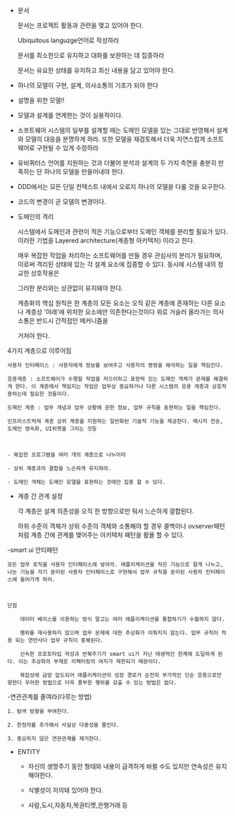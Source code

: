 - 문서 


    문서는 프로젝트 활동과 관련을 맺고 있어야 한다.

 

    Ubiquitous languzge언어로 작성하라

 

    문서를 최소한으로 유지하고 대화를 보완하는 데 집중하라

 

    문서는 유요한 상태를 유지하고 최신 내용을 담고 있어야 한다.

 

- 하나의 모델이 구현, 설계, 의사소통의 기초가 되야 한다

 

- 설명을 위한 모델!!

 

- 모델과 설계를 연계한는 것이 실용적이다.

 

- 소프트웨어 시스템의 일부를 설계할 때는 도메인 모델을 있는 그대로 반영해서 설계와 모델의 대응을 분명하게 하라. 또한 모델을 재검토해서 더욱 자연스럽게 소프트웨어로 구현될 수 있게 수정하라

 

- 유비쿼터스 언어를 지원하는 것과 더불어 분석과 설계의 두 가지 측면을 충분히 만족하는 단 하나의 모델을 만들어내야 한다.

 

- DDD에서는 모든 단일 컨텍스트 내에서 오로지 하나의 모델을 다룰 것을 요구한다.

 

- 코드의 변경이 곧 모델의 변경이다. 

 

- 도메인의 격리

    시스템에서 도메인과 관련이 적은 기능으로부터 도메인 객체를 분리할 필요가 있다. 이러한 기법을 Layered architecture(계층형 아키텍처) 이라고 한다.

 

    매우 복잡한 작업을 처리하는 소프트웨어를 만들 경우 관심사의 분리가 필요하며, 이로써 격리된 상태에 있는 각 설계 요소에 집중할 수 있다. 동시에 시스템 내의 정교한 상호작용은 

    그러한 분리와는 상관없이 유지돼야 한다.

 

    계층화의 핵심 원칙은 한 계층의 모든 요소는 오직 같은 계층에 존재하는 다른 요소나 계층상 '아래'에 위치한 요소에만 의존한다는것이다 위로 거슬러 올라가는 의사소통은 반드시 간적접인 메커니즘을 

    거처야 한다.

4가지 계층으로 이루어짐                                                                                                                  

    사용자 인터페이스 : 사용자에게 정보를 보여주고 사용자의 명령을 해석하는 일을 책임진다.

    응용계층 : 소프트웨어가 수행할 작업을 저으이하고 표현력 있는 도메인 객체가 문제를 해결하게 한다. 이 계층에서 책임지는 작업은 업무상 중요하거나 다른 시스템의 응용 계층과 상호작용하는데 필요한 것들이다.

    도메인 계층 : 업무 개념과 업무 상황에 관한 정보, 업무 규칙을 표현하는 일을 책임진다.

    인프라스트럭쳐 계층 상위 계층을 지원하는 일반화된 기술적 기능을 제공한다. 메시지 전송, 도메인 영속화, UI위젯을 그리는 것등 

 

    - 복잡한 프로그램을 여러 개의 계층으로 나누어라

    - 상위 계층과의 결합을 느슨하게 유지하라.

    - 도메인 객체는 도메인 모델을 표현하는 것에만 집중 할 수 있다.

    

- 계층 간 관계 설정

    각 계층은 설계 의존성을 오직 한 방향으로만 둬서 느슨하게 결합된다. 

    하위 수준의 객체가 상위 수준의 객체와 소통해야 할 경우 콜백이나 ovserver패턴처럼 계층 간에 관계를 맺어주는 아키텍처 패턴을 활욜 할 수 있다.

 

-smart ui 안티패턴

    모든 업무 로직을 사용자 인터페이스에 넣어라. 애플리케이션을 작은 기능으로 잘게 나누고, 나눈 기능을 각기 분리된 사용자 인터페이스로 구현해서 업무 규칙을 분리된 사용자 인터페이스에 들어가게 하라.

 

    단점 

        데이터 베이스를 이용하는 방식 말고는 여러 애플리케이션을 통합하기가 수월하지 않다.

        행위를 재사용하지 않으며 업무 문제에 대한 추상화가 이뤄지지 않는다. 업무 규칙이 적용 되는 연만사다 업무 규칙이 중복된다.

        신속한 프로토타입 작성과 반복주기가 smart ui가 지닌 태생적인 한계에 도달하게 된다. 이는 추상화의 부재로 리팩터링의 여지가 제한되기 때문이다.

        복잡성에 금방 압도되어 애플리케이션의 성장 경로가 순전히 부가적인 단순 응용으로만 향한다 우아한 방법으로 더욱 풍부한 행위를 갖출 수 있는 방법은 없다.

 

-연관관계를 줄여라(다루는 방법)

    1. 탐색 방향을 부여한다.

    2. 한정자를 추가해서 사실상 다중성을 줄인다.

    3. 중요하지 않은 연관관계를 제거한다.

 

- ENTITY

    - 자신의 생명주기 동안 형태와 내용이 급격하게 바뀔 수도 있지만 연속성은 유지해야한다.

    - 식별성이 저의돼 있어야 한다.

    - 사람,도시,자동차,복권티켓,은행거래 등
